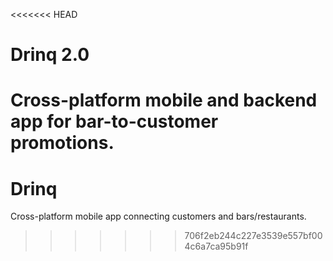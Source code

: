<<<<<<< HEAD
# Drinq 2.0

Cross-platform mobile and backend app for bar-to-customer promotions.
=======
# Drinq

Cross-platform mobile app connecting customers and bars/restaurants.
>>>>>>> 706f2eb244c227e3539e557bf004c6a7ca95b91f
